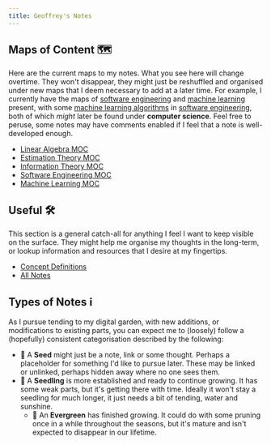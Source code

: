 ```yaml
---
title: Geoffrey's Notes
---
```


## Maps of Content 🗺️

Here are the current maps to my notes. What you see here will change overtime.
They won't disappear, they might just be reshuffled and organised under new maps
that I deem necessary to add at a later time. For example, I currently have the
maps of [software engineering](notes/software-engineering.md) and [machine
learning](notes/machine-learning.md) present, with some [machine learning
algorithms](notes/dbscan.md) in [software
engineering](notes/software-engineering.md), both of which _might_ later be
found under **computer science**. Feel free to peruse, some notes may have
comments enabled if I feel that a note is well-developed enough.

- [Linear Algebra MOC](notes/linear-algebra.md)
- [Estimation Theory MOC](notes/estimation-theory.md)
- [Information Theory MOC](notes/information-theory.md)
- [Software Engineering MOC](notes/software-engineering.md)
- [Machine Learning MOC](notes/machine-learning.md)

## Useful 🛠️

This section is a general catch-all for anything I feel I want to keep visible
on the surface. They might help me organise my thoughts in the long-term, or
lookup information and resources that I desire at my fingertips.

- [Concept Definitions](/notes/concept-definitions.md)
- [All Notes](/notes)

## Types of Notes ℹ️

As I pursue tending to my digital garden, with new additions, or modifications
to existing parts, you can expect me to (loosely) follow a (hopefully)
consistent categorisation described by the following:

- 🌰 A **Seed** might just be a note, link or some thought. Perhaps a
  placeholder for something I'd like to pursue later. These may be linked or
  unlinked, perhaps hidden away where no one sees them.
- 🌱 A **Seedling** is more established and ready to continue growing. It has 
  some weak parts, but it's getting there with time. Ideally it won't stay 
  a seedling for much longer, it just needs a bit of tending, water and sunshine.
  - 🌲 An **Evergreen** has finished growing. It could do with some pruning once
  in a while throughout the seasons, but it's mature and isn't expected to
  disappear in our lifetime.

